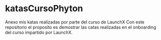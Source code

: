 # katasCursoPhyton
Anexo mis katas realizadas por parte del curso de LaunchX
Con este repositorio el proposito es demostrar las catas realizadas en el onboarding del curso impartido por LaunchX. 

